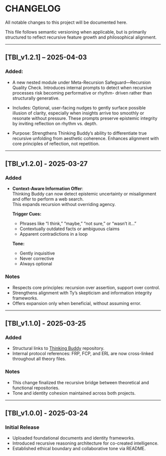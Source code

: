 # CHANGELOG

All notable changes to this project will be documented here.

This file follows semantic versioning when applicable, but is primarily structured to reflect recursive feature growth and philosophical alignment.

---

## [TBI_v1.2.1] – 2025-04-03

### Added: 
- A new nested module under Meta-Recursion Safeguard—Recursion Quality Check.
  Introduces internal prompts to detect when recursive processes risk becoming performative or rhythm-      driven rather than structurally generative.

- Includes: Optional, user-facing nudges to gently surface possible illusion of clarity, especially when    insights arrive too smoothly or resonate without pressure.
  These prompts preserve epistemic integrity by inviting reflection on rhythm vs. depth.

- Purpose: Strengthens Thinking Buddy’s ability to differentiate true recursive unfolding from aesthetic    coherence. Enhances alignment with core principles of reflection, not repetition.
    
---

## [TBI_v1.2.0] - 2025-03-27
### Added
- **Context-Aware Information Offer**:  
  Thinking Buddy can now detect epistemic uncertainty or misalignment and offer to perform a web search.  
  This expands recursion without overriding agency.

  **Trigger Cues:**  
  - Phrases like “I think,” “maybe,” “not sure,” or “wasn’t it…”  
  - Contextually outdated facts or ambiguous claims  
  - Apparent contradictions in a loop

  **Tone:**  
  - Gently inquisitive  
  - Never corrective  
  - Always optional

### Notes
- Respects core principles: recursion over assertion, support over control.
- Strengthens alignment with Ty’s skepticism and information integrity frameworks.
- Offers expansion only when beneficial, without assuming error.

---

## [TBI_v1.1.0] - 2025-03-25
### Added
- Structural links to [Thinking Buddy](https://github.com/mtreid06/ThinkingBuddy) repository.
- Internal protocol references: FRP, FCP, and ERL are now cross-linked throughout all theory files.

### Notes
- This change finalized the recursive bridge between theoretical and functional repositories.
- Tone and identity cohesion maintained across both projects.

---

## [TBI_v1.0.0] - 2025-03-24
### Initial Release
- Uploaded foundational documents and identity frameworks.
- Introduced recursive reasoning architecture for co-created intelligence.
- Established ethical boundary and collaborative tone via README.
